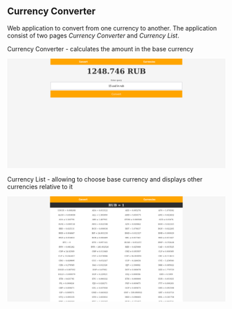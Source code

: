 ## Currency Converter

Web application to convert from one currency to another. The application consist of 
two pages *Currency Converter* and *Currency List*.

Currency Converter - calculates the amount in the base currency

![Currency Converter](assets/currency-converter.png)

Currency List - allowing to choose base currency and displays other currencies relative to it

![Currency List](assets/currencies-list.png)

